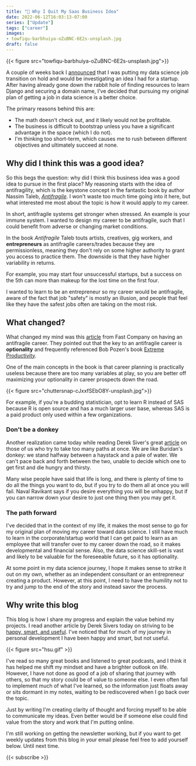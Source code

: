 ```yaml
---
title: "😬 Why I Quit My Saas Business Idea"
date: 2022-06-12T16:03:13-07:00
series: ["Update"]
tags: ["career"]
images: 
- towfiqu-barbhuiya-oZuBNC-6E2s-unsplash.jpg
draft: false
---
```

{{< figure src="towfiqu-barbhuiya-oZuBNC-6E2s-unsplash.jpg">}}

A couple of weeks back I [announced](datascience-transition-week2/index.md) that I was putting my data science job transition on hold and would be investigating an idea I had for a startup. After having already gone down the rabbit hole of finding resources to learn Django and securing a domain name, I've decided that pursuing my original plan of getting a job in data science is a better choice.

The primary reasons behind this are:

- The math doesn't check out, and it likely would not be profitable.
- The business is difficult to bootstrap unless you have a significant advantage in the space (which I do not).
- I'm thinking too short-term, which causes me to rush between different objectives and ultimately succeed at none.

## Why did I think this was a good idea?

So this begs the question: why did I think this business idea was a good idea to pursue in the first place? My reasoning starts with the idea of antifragility, which is the keystone concept in the fantastic book by author Nassim Taleb, [*Antifragile*](https://en.wikipedia.org/wiki/Antifragile_(book)). I won't waste too much time going into it here, but what interested me most about the topic is how it would apply to my career.

In short, antifragile systems get stronger when stressed. An example is your immune system. I wanted to design my career to be antifragile, such that I could benefit from adverse or changing market conditions.

In the book *Antifragile* Taleb touts artists, creatives, gig workers, and **entrepreneurs** as antifragile careers/trades because they are permissionless, meaning they don't rely on some higher authority to grant you access to practice them. The downside is that they have higher variability in returns.

For example, you may start four unsuccessful startups, but a success on the 5th can more than makeup for the lost time on the first four.

I wanted to learn to be an entrepreneur so my career would be antifragile, aware of the fact that job "safety" is mostly an illusion, and people that feel like they have the safest jobs often are taking on the most risk.

## What changed?

What changed my mind was this [article](https://www.fastcompany.com/3003416/how-build-antifragile-career) from Fast Company on having an antifragile career. They pointed out that the key to an antifragile career is **optionality** and frequently referenced Bob Pozen's book [Extreme Productivity](https://www.amazon.com/Extreme-Productivity-Boost-Results-Reduce/dp/0062188534?tag=wwwfccom-20).

One of the main concepts in the book is that career planning is practically useless because there are too many variables at play, so you are better off maximizing your optionality in career prospects down the road.

{{< figure src="chuttersnap-cJxxfSEbO8Y-unsplash.jpg">}}

For example, if you're a budding statistician, opt to learn R instead of SAS because R is open source and has a much larger user base, whereas SAS is a paid product only used within a few organizations.

### Don't be a donkey

Another realization came today while reading Derek Siver's great [article](https://sive.rs/donkey) on those of us who try to take too many paths at once. We are like Buridan's donkey: we stand halfway between a haystack and a pale of water. We can't pace back and forth between the two, unable to decide which one to get first and die hungry and thirsty.

Many wise people have said that life is long, and there is plenty of time to do all the things you want to do, but if you try to do them all at once you will fail. Naval Ravikant says if you desire everything you will be unhappy, but if you can narrow down your desire to just one thing then you may get it.

### The path forward

I've decided that in the context of my life, it makes the most sense to go for my original plan of moving my career toward data science. I still have much to learn in the corporate/startup world that I can get paid to learn as an employee that will transfer over to my career down the road, so it makes developmental and financial sense. Also, the data science skill-set is vast and likely to be valuable for the foreseeable future, so it has optionality.

At some point in my data science journey, I hope it makes sense to strike it out on my own, whether as an independent consultant or an entrepreneur creating a product. However, at this point, I need to have the humility not to try and jump to the end of the story and instead savor the process.

## Why write this blog

This blog is how I share my progress and explain the value behind my projects. I read another article by Derek Sivers today on striving to be [happy, smart, and useful](https://sive.rs/hsu). I've noticed that for much of my journey in personal development I have been happy and smart, but not useful.

{{< figure src="hsu.gif" >}}

I've read so many great books and listened to great podcasts, and I think it has helped me shift my mindset and have a brighter outlook on life. However, I have not done as good of a job of sharing that journey with others, so that my story could be of value to someone else. I even often fail to implement much of what I've learned, so the information just floats away or sits dormant in my notes, waiting to be rediscovered when I go back over the topic.

Just by writing I'm creating clarity of thought and forcing myself to be able to communicate my ideas. Even better would be if someone else could find value from the story and work that I'm putting online.

I'm still working on getting the newsletter working, but if you want to get weekly updates from this blog in your email please feel free to add yourself below. Until next time.

{{< subscribe >}}
